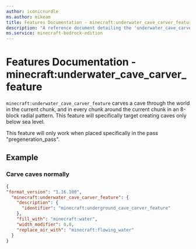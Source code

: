 ```yaml
---
author: iconicnurdle
ms.author: mikeam
title: Features Documentation - minecraft:underwater_cave_carver_feature
description: "A reference document detailing the 'underwater_cave_carver_feature' feature"
ms.service: minecraft-bedrock-edition
---
```


# Features Documentation - minecraft:underwater_cave_carver_feature

`minecraft:underwater_cave_carver_feature` carves a cave through the world in the current chunk, and in every chunk around the current chunk in an 8-block radial pattern. This feature will specifically target creating caves only below sea level.

This feature will only work when placed specifically in the pass "pregeneration_pass".

## Example

### Carve caves normally

```json
{
"format_version": "1.16.100",
  "minecraft:underwater_cave_carver_feature": {
    "description": {
      "identifier": "minecraft:underground_cave_carver_feature"
    },
    "fill_with": "minecraft:water",
    "width_modifier": 0.0,
    "replace_air_with": "minecraft:flowing_water"
  }
}
```
